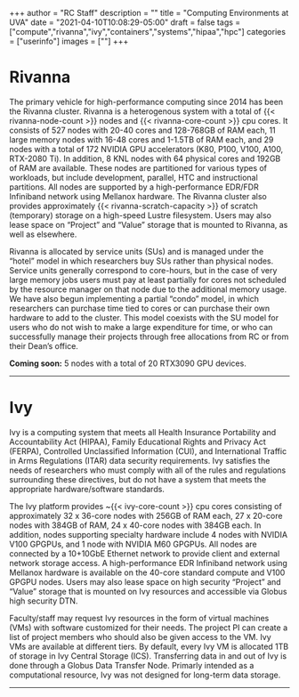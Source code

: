 +++
author = "RC Staff"
description = ""
title = "Computing Environments at UVA"
date = "2021-04-10T10:08:29-05:00"
draft = false
tags = ["compute","rivanna","ivy","containers","systems","hipaa","hpc"]
categories = ["userinfo"]
images = [""]
+++

# Rivanna

The primary vehicle for high-performance computing since 2014 has been the Rivanna cluster. Rivanna is a heterogenous system with a total of {{< rivanna-node-count >}} nodes and {{< rivanna-core-count >}} cpu cores. It consists of 527 nodes with 20-40 cores and 128-768GB of RAM each, 11 large memory nodes with 16-48 cores and 1-1.5TB of RAM each, and 29 nodes with a total of 172 NVIDIA GPU accelerators (K80, P100, V100, A100, RTX-2080 Ti). In addition, 8 KNL nodes with 64 physical cores and 192GB of RAM are available. These nodes are partitioned for various types of workloads, but include development, parallel, HTC and instructional partitions. All nodes are supported by a high-performance EDR/FDR Infiniband network using Mellanox hardware. The Rivanna cluster also provides approximately {{< rivanna-scratch-capacity >}} of scratch (temporary) storage on a high-speed Lustre filesystem. Users may also lease space on “Project” and “Value” storage that is mounted to Rivanna, as well as elsewhere. 
 
Rivanna is allocated by service units (SUs) and is managed under the “hotel” model in which researchers buy SUs rather than physical nodes. Service units generally correspond to core-hours, but in the case of very large memory jobs users must pay at least partially for cores not scheduled by the resource manager on that node due to the additional memory usage. We have also begun implementing a partial “condo” model, in which researchers can purchase time tied to cores or can purchase their own hardware to add to the cluster. This model coexists with the SU model for users who do not wish to make a large expenditure for time, or who can successfully manage their projects through free allocations from RC or from their Dean’s office.

**Coming soon:**
5 nodes with a total of 20 RTX3090 GPU devices. 

- - -

# Ivy
Ivy is a computing system that meets all Health Insurance Portability and Accountability Act (HIPAA), Family Educational Rights and Privacy Act (FERPA), Controlled Unclassified Information (CUI), and International Traffic in Arms Regulations (ITAR) data security requirements. Ivy satisfies the needs of researchers who must comply with all of the rules and regulations surrounding these directives, but do not have a system that meets the appropriate hardware/software standards. 

The Ivy platform provides ~{{< ivy-core-count >}} cpu cores consisting of approximately 32 x 36-core nodes with 256GB of RAM each, 27 x 20-core nodes with 384GB of RAM, 24 x 40-core nodes with 384GB each. In addition, nodes supporting specialty hardware include 4 nodes with NVIDIA V100 GPGPUs, and 1 node with NVIDIA M60 GPGPUs. All nodes are connected by a 10+10GbE Ethernet network to provide client and external network storage access. A high-performance EDR Infiniband network using Mellanox hardware is available on the 40-core standard compute and V100 GPGPU nodes. Users may also lease space on high security “Project” and “Value” storage that is mounted on Ivy resources and accessible via Globus high security DTN.

Faculty/staff may request Ivy resources in the form of virtual machines (VMs) with software customized for their needs. The project PI can create a list of project members who should also be given access to the VM. Ivy VMs are available at different tiers. By default, every Ivy VM is allocated 1TB of storage in Ivy Central Storage (ICS). Transferring data in and out of Ivy is done through a Globus Data Transfer Node. Primarly intended as a computational resource, Ivy was not designed for long-term data storage. 
- - -


